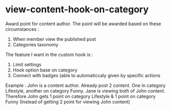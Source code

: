 # view-content-hook-on-category
Award point for content author. The point will be awarded based on these circumstances :
1. When member view the published post
2. Categories taxonomy

The feature I want in the custom hook is :
1. Limit settings
2. Hook option base on category
3. Connect with badges (able to automaticcaly given by specific actions

Example :
John is a content author. Already post 2 content. One in category Lifestyle, another on category Funny.
Jane is viewing both of John content. Therefore John gets 1 point on category Lifestyle & 1 point on category Funny (Instead of getting 2 point for viewing John content)
